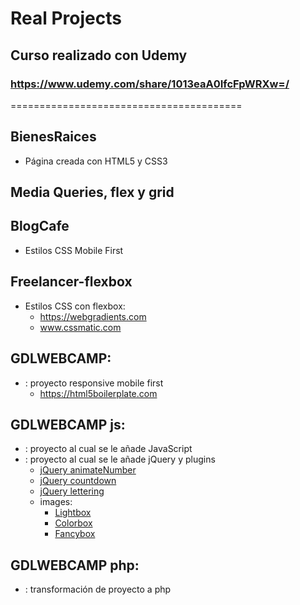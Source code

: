 # Real Projects
## Curso realizado con Udemy
### https://www.udemy.com/share/1013eaA0IfcFpWRXw=/


========================================

## BienesRaices
* Página creada con HTML5 y CSS3

## Media Queries, flex y grid

## BlogCafe
* Estilos CSS Mobile First

## Freelancer-flexbox
* Estilos CSS con flexbox:
  - https://webgradients.com
  - www.cssmatic.com

## GDLWEBCAMP:
* : proyecto responsive mobile first
  - https://html5boilerplate.com

## GDLWEBCAMP js:
* : proyecto al cual se le añade JavaScript
* : proyecto al cual se le añade jQuery y plugins
    - [jQuery animateNumber](https://aishek.github.io/jquery-animateNumber/) 
    - [jQuery countdown](http://hilios.github.io/jQuery.countdown/) 
    - [jQuery lettering](http://letteringjs.com)
    - images:
      * [Lightbox](https://lokeshdhakar.com/projects/lightbox2/)
      * [Colorbox](https://www.jacklmoore.com/colorbox/)
      * [Fancybox](http://fancybox.net)

## GDLWEBCAMP php:
* : transformación de proyecto a php
